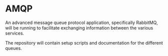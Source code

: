 # AMQP

An advanced message queue protocol application, specifically RabbitMQ, will be
running to facilitate exchanging information between the various services.

The repository will contain setup scripts and documentation for the different
queues.
